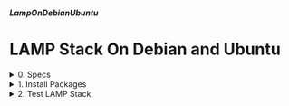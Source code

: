 ##### LampOnDebianUbuntu 
# LAMP Stack On Debian and Ubuntu 

<details markdown='1'>
<summary>
0. Specs
</summary>
---
- L: Debian 12/11 or Ubuntu 24.04/22.04 LTS Server
- A: Apache 2 
- M: MariaDB (Mysql could be another option)
- P: PHP (Python or Perl could be other options)

Sources:  
[Digital Ocean](https://www.digitalocean.com/community/tutorials/how-to-install-linux-apache-mysql-php-lamp-stack-ubuntu-18-04)  
[geeksforgeeks](https://www.geeksforgeeks.org/how-to-retrieve-data-from-mysql-database-using-php/)

<br>
</details>

<details markdown='1'>
<summary>
1. Install Packages
</summary>
---
### 1.0. Update Repositories
```
sudo apt update
```

### 1.1. Install Apache
```
sudo apt install --yes apache2
```

### 1.2. Install MariaDB
```
sudo apt install --yes mariadb-server
```

### 1.3. Secure MariaDB
The following command makes some fine tunes regarding Mariadb security.

```
sudo mysql_secure_installation
```

You will be asked some questions.  

`Enter current password for root (enter for none):`  

There is no password yet, so press enter.

The next 2 questions 

`Switch to unix_socket authentication [Y/n]`   
and  
`Change the root password? [Y/n]`   

are about securing root account. In Ubuntu and Debian root account is  already protected, so you can answer n.

For the next questions you can select default answers.

### 1.4. Install PHP, Mariadb and Apache dependencies
```
sudo apt install --yes php libapache2-mod-php php-mysql
```

### 1.5. Install other PHP dependencies 
Depending on the PHP code, you may need some more PHP library packages.

For example, Wordpress needs the following packages:

```
sudo apt install --yes php-curl php-gd php-mbstring php-xml php-xmlrpc \
     php-soap php-intl php-zip
```

### 1.6. Restart Apache
```
sudo systemctl restart apache2
```

<br>
</details>

<details markdown='1'>
<summary>
2. Test LAMP Stack
</summary>
---

We'll create a test database, a table in that database, add some rows to the table on Mariadb. We will also create a test PHP file with the PHP code to retrieve the data from the database and display it as HTML. 

### 2.1. DB Operations
Connect to Mariadb shell

```
sudo mariadb
```

Create mysampledb database, connect to it, create a table, fill the table, create a user with the access permission to that database and the table.


Run on Mariadb shell.

```
CREATE DATABASE mysampledb;
USE mysampledb;
CREATE TABLE Employees (Name char(15), Age int(3), Occupation char(15));
INSERT INTO Employees VALUES ('Joe Smith', '26', 'Ninja');
INSERT INTO Employees VALUES ('John Doe', '33', 'Sleeper');
INSERT INTO Employees VALUES ('Mariadb Server', '14', 'RDBM');
GRANT ALL ON mysampledb.* TO 'appuser'@'localhost' IDENTIFIED BY 'password';
exit
```

### 2.2. Create Test PHP
```
sudo nano /var/www/html/test.php
```

Fill as below

```
<?php
   $mycon = new mysqli("localhost", "appuser", "password", "mysampledb");
   if ($mycon->connect_errno)
   {
      echo "Connection Error";
      exit();
   }
   $mysql = "SELECT * FROM Employees";
   $result = ($mycon->query($mysql));
   $rows = [];
   if ($result->num_rows > 0)
    {
        $rows = $result->fetch_all(MYSQLI_ASSOC);
    }
?>
<!DOCTYPE html>
<html>
<body>
    <table>
        <thead>
            <tr>
                <th>Name</th>
                <th>Age</th>
                <th>Occupation</th>
            </tr>
        </thead>
        <tbody>
            <?php
               if(!empty($rows))
               foreach($rows as $row)
              {
            ?>
            <tr>
                <td><?php echo $row['Name']; ?></td>
                <td><?php echo $row['Age']; ?></td>
                <td><?php echo $row['Occupation']; ?></td>
            </tr>
            <?php } ?>
        </tbody>
    </table>
</body>
</html>
<?php
    mysqli_close($conn);
?>

```

### 2.3. Test it
Now, from your workstation's browser, load the page (replace srv with your server's IP or name: 

`http:/srv/test.php`
</details>




